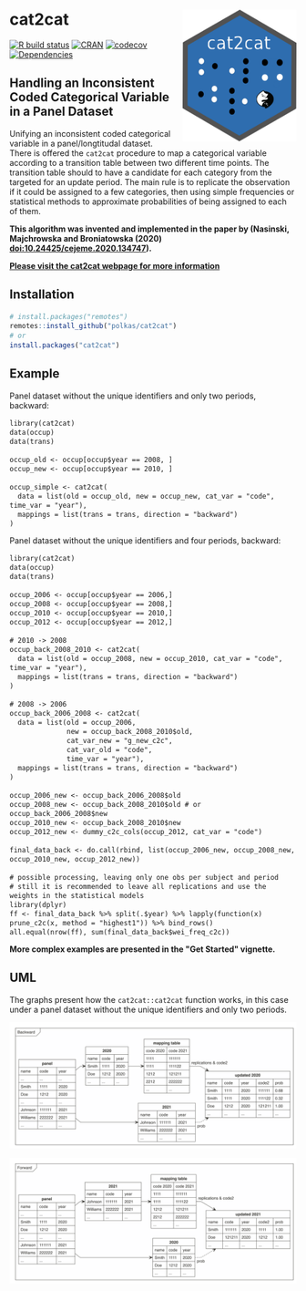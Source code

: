 # cat2cat <a href='https://github.com/polkas/cat2cat'><img src='man/figures/cat2cat_logo.png' align="right" width="200px" /></a>
[![R build status](https://github.com/polkas/cat2cat/workflows/R-CMD-check/badge.svg)](https://github.com/polkas/cat2cat/actions)
[![CRAN](http://www.r-pkg.org/badges/version/cat2cat)](https://cran.r-project.org/package=cat2cat)
[![codecov](https://codecov.io/gh/Polkas/cat2cat/branch/master/graph/badge.svg)](https://codecov.io/gh/Polkas/cat2cat)
[![Dependencies](https://tinyverse.netlify.com/badge/cat2cat)](https://cran.r-project.org/package=cat2cat)

## Handling an Inconsistent Coded Categorical Variable in a Panel Dataset

Unifying an inconsistent coded categorical variable in a panel/longtitudal dataset.  
There is offered the `cat2cat` procedure to map a categorical variable according to a transition table between two different time points.
The transition table should to have a candidate for each category from the targeted for an update period. The main rule is to replicate the observation if it could be assigned to a few categories, then using simple frequencies or statistical methods to approximate probabilities of being assigned to each of them.

**This algorithm was invented and implemented in the paper by (Nasinski, Majchrowska and Broniatowska (2020) <doi:10.24425/cejeme.2020.134747>).**

[**Please visit the cat2cat webpage for more information**](https://polkas.github.io/cat2cat/articles/cat2cat.html)

## Installation

```r
# install.packages("remotes")
remotes::install_github("polkas/cat2cat")
# or
install.packages("cat2cat")
```

## Example

Panel dataset without the unique identifiers and only two periods, backward:

```{r}
library(cat2cat)
data(occup)
data(trans)

occup_old <- occup[occup$year == 2008, ]
occup_new <- occup[occup$year == 2010, ]

occup_simple <- cat2cat(
  data = list(old = occup_old, new = occup_new, cat_var = "code", time_var = "year"),
  mappings = list(trans = trans, direction = "backward")
)
```

Panel dataset without the unique identifiers and four periods, backward:

```{r}
library(cat2cat)
data(occup)
data(trans)

occup_2006 <- occup[occup$year == 2006,]
occup_2008 <- occup[occup$year == 2008,]
occup_2010 <- occup[occup$year == 2010,]
occup_2012 <- occup[occup$year == 2012,]

# 2010 -> 2008
occup_back_2008_2010 <- cat2cat(
  data = list(old = occup_2008, new = occup_2010, cat_var = "code", time_var = "year"),
  mappings = list(trans = trans, direction = "backward")
)

# 2008 -> 2006
occup_back_2006_2008 <- cat2cat(
  data = list(old = occup_2006,
              new = occup_back_2008_2010$old,
              cat_var_new = "g_new_c2c",
              cat_var_old = "code",
              time_var = "year"),
  mappings = list(trans = trans, direction = "backward")
)

occup_2006_new <- occup_back_2006_2008$old
occup_2008_new <- occup_back_2008_2010$old # or occup_back_2006_2008$new
occup_2010_new <- occup_back_2008_2010$new
occup_2012_new <- dummy_c2c_cols(occup_2012, cat_var = "code")

final_data_back <- do.call(rbind, list(occup_2006_new, occup_2008_new, occup_2010_new, occup_2012_new))

# possible processing, leaving only one obs per subject and period
# still it is recommended to leave all replications and use the weights in the statistical models
library(dplyr)
ff <- final_data_back %>% split(.$year) %>% lapply(function(x) prune_c2c(x, method = "highest1")) %>% bind_rows()
all.equal(nrow(ff), sum(final_data_back$wei_freq_c2c))
```

**More complex examples are presented in the "Get Started" vignette.**

## UML

The graphs present how the `cat2cat::cat2cat` function works, in this case under a panel dataset without the unique identifiers and only two periods.

![Backward Mapping](./man/figures/back_nom.png)

![Forward Mapping](./man/figures/for_nom.png)


